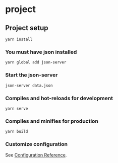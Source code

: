 # project

## Project setup
```
yarn install
```
### You must have json installed
```
yarn global add json-server
```
### Start the json-server
```
json-server data.json
```
### Compiles and hot-reloads for development
```
yarn serve
```

### Compiles and minifies for production
```
yarn build
```

### Customize configuration
See [Configuration Reference](https://cli.vuejs.org/config/).
